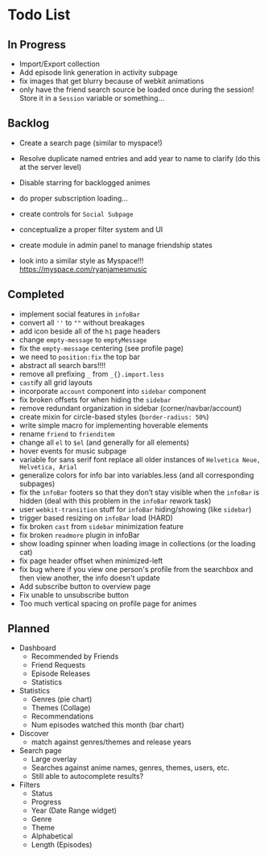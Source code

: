 # Todo List

## In Progress
- Import/Export collection
- Add episode link generation in activity subpage
- fix images that get blurry because of webkit animations
- only have the friend search source be loaded once during the session! Store it in a `Session` variable or something…

## Backlog
- Create a search page (similar to myspace!)
- Resolve duplicate named entries and add year to name to clarify (do this at the server level)

- Disable starring for backlogged animes

- do proper subscription loading…
- create controls for `Social Subpage`
- conceptualize a proper filter system and UI
- create module in admin panel to manage friendship states

- look into a similar style as Myspace!!! https://myspace.com/ryanjamesmusic

## Completed
- implement social features in `infoBar`
- convert all `''` to `""` without breakages
- add icon beside all of the `h1` page headers
- change `empty-message` to `emptyMessage`
- fix the `empty-message` centering (see profile page)
- we need to `position:fix` the top bar
- abstract all search bars!!!!
- remove all prefixing `_` from `_{}.import.less`
- `cast`ify all grid layouts
- incorporate `account` component into `sidebar` component
- fix broken offsets for when hiding the `sidebar`
- remove redundant organization in sidebar (corner/navbar/account)
- create mixin for circle-based styles (`border-radius: 50%`)
- write simple macro for implementing hoverable elements
- rename `friend` to `frienditem`
- change all `el` to `$el` (and generally for all elements)
- hover events for music subpage
- variable for sans serif font replace all older instances of `Helvetica Neue, Helvetica, Arial`
- generalize colors for info bar into variables.less (and all corresponding subpages)
- fix the `infoBar` footers so that they don’t stay visible when the `infoBar` is hidden (deal with this problem in the `infoBar` rework task)
- user `webkit-transition` stuff for `infoBar` hiding/showing (like `sidebar`)
- trigger based resizing on `infoBar` load (HARD)
- fix broken `cast` from `sidebar` minimization feature
- fix broken `readmore` plugin in infoBar
- show loading spinner when loading image in collections (or the loading cat)
- fix page header offset when minimized-left
- fix bug where if you view one person's profile from the searchbox and then view another, the info doesn't update
- Add subscribe button to overview page
- Fix unable to unsubscribe button
- Too much vertical spacing on profile page for animes

## Planned
- Dashboard
	- Recommended by Friends
	- Friend Requests
	- Episode Releases
	- Statistics
- Statistics
	- Genres (pie chart)
	- Themes (Collage)
	- Recommendations
	- Num episodes watched this month (bar chart)
- Discover
	- match against genres/themes and release years 
- Search page
	- Large overlay 
	- Searches against anime names, genres, themes, users, etc.
	- Still able to autocomplete results?
- Filters
	- Status
	- Progress
	- Year (Date Range widget)
	- Genre
	- Theme
	- Alphabetical
	- Length (Episodes)
